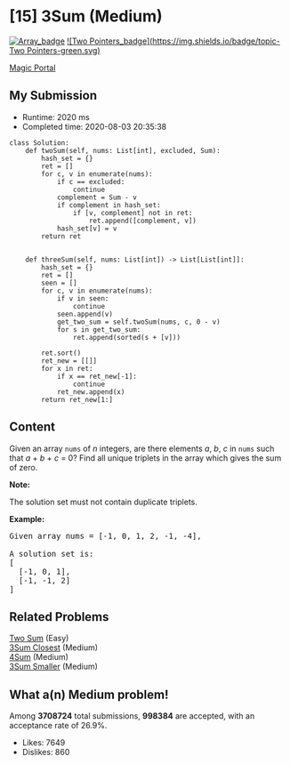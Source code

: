 # [15] 3Sum (Medium)

[![Array_badge](https://img.shields.io/badge/topic-Array-green.svg)](https://leetcode.com/problems/3sum/)  [![Two Pointers_badge](https://img.shields.io/badge/topic-Two Pointers-green.svg)](https://leetcode.com/problems/3sum/) 

[Magic Portal](https://leetcode.com/problems/3sum/)

## My Submission

- Runtime: 2020 ms
- Completed time: 2020-08-03 20:35:38

```python3
class Solution:
    def twoSum(self, nums: List[int], excluded, Sum):
        hash_set = {}
        ret = []
        for c, v in enumerate(nums):
            if c == excluded:
                continue
            complement = Sum - v
            if complement in hash_set:
                if [v, complement] not in ret:
                    ret.append([complement, v])
            hash_set[v] = v
        return ret
        
        
    def threeSum(self, nums: List[int]) -> List[List[int]]:
        hash_set = {}
        ret = []
        seen = []
        for c, v in enumerate(nums):
            if v in seen:
                continue
            seen.append(v)
            get_two_sum = self.twoSum(nums, c, 0 - v)
            for s in get_two_sum:
                ret.append(sorted(s + [v]))
            
        ret.sort()
        ret_new = [[]]
        for x in ret:
            if x == ret_new[-1]:
                continue
            ret_new.append(x)
        return ret_new[1:]
```

## Content
<p>Given an array <code>nums</code> of <em>n</em> integers, are there elements <em>a</em>, <em>b</em>, <em>c</em> in <code>nums</code> such that <em>a</em> + <em>b</em> + <em>c</em> = 0? Find all unique triplets in the array which gives the sum of zero.</p>

<p><strong>Note:</strong></p>

<p>The solution set must not contain duplicate triplets.</p>

<p><strong>Example:</strong></p>

<pre>
Given array nums = [-1, 0, 1, 2, -1, -4],

A solution set is:
[
  [-1, 0, 1],
  [-1, -1, 2]
]
</pre>


## Related Problems
[Two Sum](https://leetcode.com/problems/two-sum/) (Easy) <br>
[3Sum Closest](https://leetcode.com/problems/3sum-closest/) (Medium) <br>
[4Sum](https://leetcode.com/problems/4sum/) (Medium) <br>
[3Sum Smaller](https://leetcode.com/problems/3sum-smaller/) (Medium) <br>

## What a(n) Medium problem!
Among **3708724** total submissions, **998384** are accepted, with an acceptance rate of 26.9%. <br>

- Likes: 7649
- Dislikes: 860

